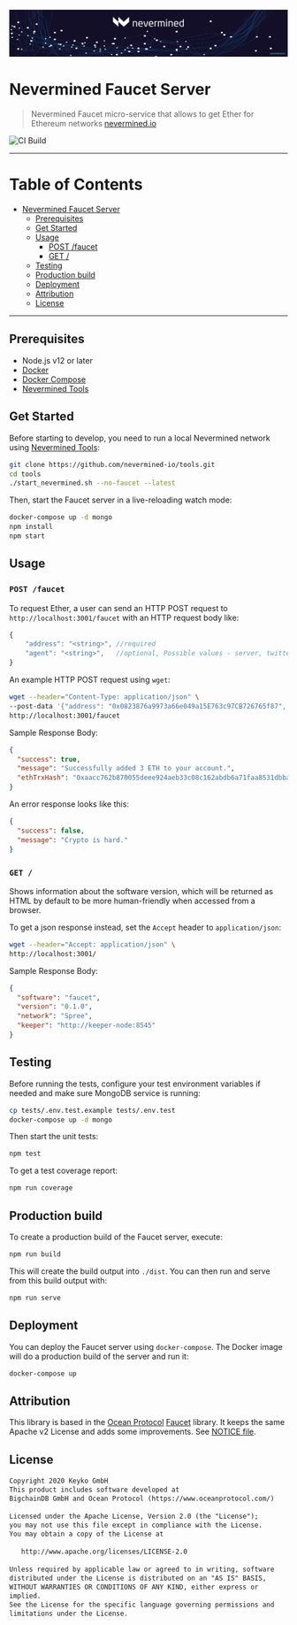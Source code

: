 [![banner](https://raw.githubusercontent.com/nevermined-io/assets/main/images/logo/banner_logo.png)](https://nevermined.io)

# Nevermined Faucet Server

> Nevermined Faucet micro-service that allows to get Ether for Ethereum networks
> [nevermined.io](https://nevermined.io)

![CI Build](https://github.com/nevermined-io/faucet/workflows/Build/badge.svg)

---

Table of Contents
=================

   * [Nevermined Faucet Server](#nevermined-faucet-server)
      * [Prerequisites](#prerequisites)
      * [Get Started](#get-started)
      * [Usage](#usage)
         * [POST /faucet](#post-faucet)
         * [GET /](#get-)
      * [Testing](#testing)
      * [Production build](#production-build)
      * [Deployment](#deployment)
      * [Attribution](#attribution)
      * [License](#license)

---

## Prerequisites

- Node.js v12 or later
- [Docker](https://www.docker.com/get-started)
- [Docker Compose](https://docs.docker.com/compose/)
- [Nevermined Tools](https://github.com/nevermined-io/tools)

## Get Started

Before starting to develop, you need to run a local Nevermined network using [Nevermined Tools](https://github.com/nevermined-io/tools):

```bash
git clone https://github.com/nevermined-io/tools.git
cd tools
./start_nevermined.sh --no-faucet --latest
```

Then, start the Faucet server in a live-reloading watch mode:

```bash
docker-compose up -d mongo
npm install
npm start
```

## Usage

### `POST /faucet`

To request Ether, a user can send an HTTP POST request to `http://localhost:3001/faucet` with an HTTP request body like:

```js
{
    "address": "<string>", //required
    "agent": "<string>",   //optional, Possible values - server, twitter, telegram, gitter
}
```

An example HTTP POST request using `wget`:

```bash
wget --header="Content-Type: application/json" \
--post-data '{"address": "0x0823876a9973a66e049a15E763c97CB726765f87", "agent": "twitter"}' \
http://localhost:3001/faucet
```

Sample Response Body:

```json
{
  "success": true,
  "message": "Successfully added 3 ETH to your account.",
  "ethTrxHash": "0xaacc762b870055deee924aeb33c08c162abdb6a71faa8531dbba84e985402b64"
}
```

An error response looks like this:

```json
{
  "success": false,
  "message": "Crypto is hard."
}
```

### `GET /`

Shows information about the software version, which will be returned as HTML by default to be more human-friendly when accessed from a browser.

To get a json response instead, set the `Accept` header to `application/json`:

```bash
wget --header="Accept: application/json" \
http://localhost:3001/
```

Sample Response Body:

```json
{
  "software": "faucet",
  "version": "0.1.0",
  "network": "Spree",
  "keeper": "http://keeper-node:8545"
}
```


## Testing

Before running the tests, configure your test environment variables if needed and make sure MongoDB service is running:

```bash
cp tests/.env.test.example tests/.env.test
docker-compose up -d mongo
```

Then start the unit tests:

```bash
npm test
```

To get a test coverage report:

```bash
npm run coverage
```

## Production build

To create a production build of the Faucet server, execute:

```bash
npm run build
```

This will create the build output into `./dist`. You can then run and serve from this build output with:

```bash
npm run serve
```

## Deployment

You can deploy the Faucet server using `docker-compose`. The Docker image will do a production build of the server and run it:

```bash
docker-compose up
```

## Attribution

This library is based in the [Ocean Protocol](https://oceanprotocol.com) [Faucet](https://github.com/oceanprotocol/faucet) library.
It keeps the same Apache v2 License and adds some improvements. See [NOTICE file](NOTICE).

## License

```
Copyright 2020 Keyko GmbH
This product includes software developed at
BigchainDB GmbH and Ocean Protocol (https://www.oceanprotocol.com/)

Licensed under the Apache License, Version 2.0 (the "License");
you may not use this file except in compliance with the License.
You may obtain a copy of the License at

   http://www.apache.org/licenses/LICENSE-2.0

Unless required by applicable law or agreed to in writing, software
distributed under the License is distributed on an "AS IS" BASIS,
WITHOUT WARRANTIES OR CONDITIONS OF ANY KIND, either express or implied.
See the License for the specific language governing permissions and
limitations under the License.
```
